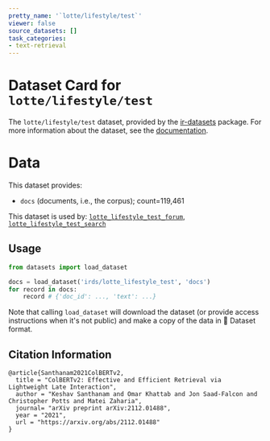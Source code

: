 ```yaml
---
pretty_name: '`lotte/lifestyle/test`'
viewer: false
source_datasets: []
task_categories:
- text-retrieval
---
```


# Dataset Card for `lotte/lifestyle/test`

The `lotte/lifestyle/test` dataset, provided by the [ir-datasets](https://ir-datasets.com/) package.
For more information about the dataset, see the [documentation](https://ir-datasets.com/lotte#lotte/lifestyle/test).

# Data

This dataset provides:
 - `docs` (documents, i.e., the corpus); count=119,461


This dataset is used by: [`lotte_lifestyle_test_forum`](https://huggingface.co/datasets/irds/lotte_lifestyle_test_forum), [`lotte_lifestyle_test_search`](https://huggingface.co/datasets/irds/lotte_lifestyle_test_search)


## Usage

```python
from datasets import load_dataset

docs = load_dataset('irds/lotte_lifestyle_test', 'docs')
for record in docs:
    record # {'doc_id': ..., 'text': ...}

```

Note that calling `load_dataset` will download the dataset (or provide access instructions when it's not public) and make a copy of the
data in 🤗 Dataset format.

## Citation Information

```
@article{Santhanam2021ColBERTv2,
  title = "ColBERTv2: Effective and Efficient Retrieval via Lightweight Late Interaction",
  author = "Keshav Santhanam and Omar Khattab and Jon Saad-Falcon and Christopher Potts and Matei Zaharia", 
  journal= "arXiv preprint arXiv:2112.01488",
  year = "2021",
  url = "https://arxiv.org/abs/2112.01488"
}
```
